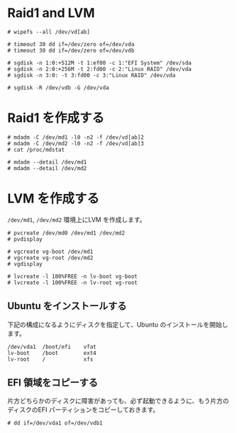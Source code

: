 # Raid1 and LVM

```
# wipefs --all /dev/vd[ab]

# timeout 30 dd if=/dev/zero of=/dev/vda
# timeout 30 dd if=/dev/zero of=/dev/vdb
```

```
# sgdisk -n 1:0:+512M -t 1:ef00 -c 1:"EFI System" /dev/sda
# sgdisk -n 2:0:+256M -t 2:fd00 -c 2:"Linux RAID" /dev/vda
# sgdisk -n 3:0: -t 3:fd00 -c 3:"Linux RAID" /dev/vda

# sgdisk -R /dev/vdb -G /dev/vda
```

# Raid1 を作成する
```
# mdadm -C /dev/md1 -l0 -n2 -f /dev/vd[ab]2
# mdadm -C /dev/md2 -l0 -n2 -f /dev/vd[ab]3
# cat /proc/mdstat

# mdadm --detail /dev/md1
# mdadm --detail /dev/md2
```

# LVM を作成する
`/dev/md1`, `/dev/md2` 環境上にLVM を作成します。

```
# pvcreate /dev/md0 /dev/md1 /dev/md2
# pvdisplay
```

```
# vgcreate vg-boot /dev/md1
# vgcreate vg-root /dev/md2
# vgdisplay
```

```
# lvcreate -l 100%FREE -n lv-boot vg-boot
# lvcreate -l 100%FREE -n lv-root vg-root
```

## Ubuntu をインストールする
下記の構成になるようにディスクを指定して、Ubuntu のインストールを開始します。

```
/dev/vda1  /boot/efi    vfat
lv-boot    /boot        ext4
lv-root    /            xfs
```

## EFI 領域をコピーする
片方どちらかのディスクに障害があっても、必ず起動できるように、もう片方のディスクのEFI パーティションをコピーしておきます。

```
# dd if=/dev/vda1 of=/dev/vdb1
```

